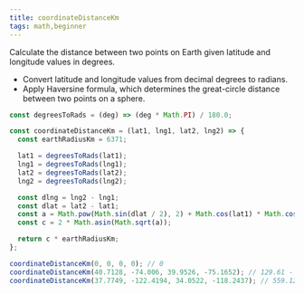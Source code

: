 ```yaml
---
title: coordinateDistanceKm
tags: math,beginner
---
```


Calculate the distance between two points on Earth given latitude and longitude values in degrees.

- Convert latitude and longitude values from decimal degrees to radians.
- Apply Haversine formula, which determines the great-circle distance between two points on a sphere.

```js
const degreesToRads = (deg) => (deg * Math.PI) / 180.0;

const coordinateDistanceKm = (lat1, lng1, lat2, lng2) => {
  const earthRadiusKm = 6371;

  lat1 = degreesToRads(lat1);
  lng1 = degreesToRads(lng1);
  lat2 = degreesToRads(lat2);
  lng2 = degreesToRads(lng2);

  const dlng = lng2 - lng1;
  const dlat = lat2 - lat1;
  const a = Math.pow(Math.sin(dlat / 2), 2) + Math.cos(lat1) * Math.cos(lat2) * Math.pow(Math.sin(dlng / 2), 2);
  const c = 2 * Math.asin(Math.sqrt(a));

  return c * earthRadiusKm;
};
```

```js
coordinateDistanceKm(0, 0, 0, 0); // 0
coordinateDistanceKm(40.7128, -74.006, 39.9526, -75.1652); // 129.61 - New York to Philadelphia
coordinateDistanceKm(37.7749, -122.4194, 34.0522, -118.2437); // 559.12 - San Francisco to Los Angeles
```
